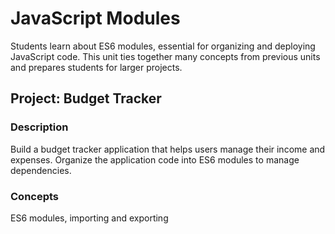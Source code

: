 # JavaScript Modules

Students learn about ES6 modules, essential for organizing and deploying JavaScript code. This unit ties together many concepts from previous units and prepares students for larger projects.

## Project: Budget Tracker

### Description
Build a budget tracker application that helps users manage their income and expenses. Organize the application code into ES6 modules to manage dependencies.
### Concepts
ES6 modules, importing and exporting 